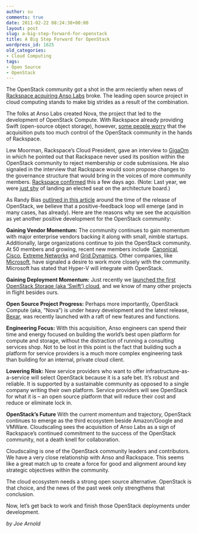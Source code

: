 ```yaml
---
author: su
comments: true
date: 2011-02-22 08:24:38+00:00
layout: post
slug: a-big-step-forward-for-openstack
title: A Big Step Forward for OpenStack
wordpress_id: 1625
old_categories:
- Cloud Computing
tags:
- Open Source
- OpenStack
---
```


The OpenStack community got a shot in the arm reciently when news of [Rackspace acquiring Anso Labs](http://newenterprise.allthingsd.com/20110209/exclusive-rackspace-to-acquire-anso-labs/) broke. The leading open source project in cloud computing stands to make big strides as a result of the combination.

The folks at Anso Labs created Nova, the project that led to the development of OpenStack Compute. With Rackspace already providing Swift (open-source object storage), however, [some people worry](http://www.theregister.co.uk/2011/02/10/rackspace_buys_openstack_partner/) that the acquisition puts too much control of the OpenStack community in the hands of Rackspace.

Lew Moorman, Rackspace’s Cloud President, gave an interview to [GigaOm](http://gigaom.com/cloud/lew-moorman-talks-anso-labs-openstack-and-cloud-revenue/) in which he pointed out that Rackspace never used its position within the OpenStack community to reject membership or code submissions. He also signaled in the interview that Rackspace would soon propose changes to the governance structure that would bring in the voices of more community members. [Rackspace confirmed](http://www.theregister.co.uk/2011/02/16/rackspace_openstack_advisory_board/) this a few days ago. (Note: Last year, we were [just shy](http://www.cs.cornell.edu/w8/~andru/cgi-perl/civs/results.pl?id=E_f35052f9f6d58f36&rkey=4603fbf32e182e6c) of landing an elected seat on the architecture board.)

As Randy Bias [outlined in this article](http://cloudscaling.com/blog/cloud-computing/does-openstack-change-the-cloud-game) around the time of the release of OpenStack, we believe that a positive-feedback loop will emerge (and in many cases, has already). Here are the reasons why we see the acquisition as yet another positive development for the OpenStack community:

**Gaining Vendor Momentum:** The community continues to gain momentum with major enterprise vendors backing it along with small, nimble startups. Additionally, large organizations continue to join the OpenStack community. At 50 members and growing, recent new members include  [Canonical](http://www.canonical.com/), [Cisco](http://www.cisco.com/), [Extreme Networks](http://www.extremenetworks.com/) and [Grid Dynamics](http://www.griddynamics.com/). Other companies, like [Microsoft](http://www.microsoft.com/), have signaled a desire to work more closely with the community. Microsoft has stated that Hyper-V will integrate with OpenStack.

**Gaining Deployment Momentum:** Just recently we [launched the first OpenStack Storage (aka ‘Swift’) cloud](http://cloudscaling.com/blog/cloud-computing/openstack-object-storage-moves-beyond-rackspace), and we know of many other projects in flight besides ours.

**Open Source Project Progress:** Perhaps more importantly, OpenStack Compute (aka, “Nova”) is under heavy development and the latest release, [Bexar](http://www.openstack.org/blog/2011/02/the-openstack-bexar-release/), was recently launched with a raft of new features and functions.

**Engineering Focus:** With this acquisition, Anso engineers can spend their time and energy focused on building the world’s best open platform for compute and storage, without the distraction of running a consulting services shop. Not to be lost in this point is the fact that building such a platform for service providers is a much more complex engineering task than building for an internal, private cloud client.

**Lowering Risk:** New service providers who want to offer infrastructure-as-a-service will select OpenStack because it is a safe bet. It’s robust and reliable. It is supported by a sustainable community as opposed to a single company writing their own platform. Service providers will see OpenStack for what it is – an open source platform that will reduce their cost and reduce or eliminate lock in.

**OpenStack’s Future**
With the current momentum and trajectory, OpenStack continues to emerge as the third ecosystem beside Amazon/Google and VMWare. Cloudscaling sees the acquisition of Anso Labs as a sign of Rackspace’s continued commitment to the success of the OpenStack community, not a death knell for collaboration.

Cloudscaling is one of the OpenStack community leaders and contributors. We have a very close relationship with Anso and Rackspace. This seems like a great match up to create a force for good and alignment around key strategic objectives within the community.

The cloud ecosystem needs a strong open source alternative. OpenStack is that choice, and the news of the past week only strengthens that conclusion.

Now, let’s get back to work and finish those OpenStack deployments under development.



_by Joe Arnold_

